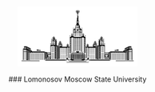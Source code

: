 <p align="center"><img src="https://github.com/nizov-as/CMC-MSU-Practice/blob/main/logo.png" width="240" height="120"></p>

<p align="center">### Lomonosov Moscow State University</p>

